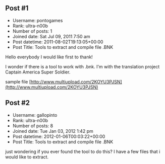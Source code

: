 ## Post #1
- Username: pontogames
- Rank: ultra-n00b
- Number of posts: 1
- Joined date: Sat Jul 09, 2011 7:50 am
- Post datetime: 2011-08-02T19:13:05+00:00
- Post Title: Tools to extract and compile file .BNK

Hello everybody I would like first to thank!

I wonder if there is a tool to work with .bnk.
I'm with the translation project Captain America Super Soldier.

sample file
[http://www.multiupload.com/2KOYU3PJSN](http://www.multiupload.com/2KOYU3PJSN)
## Post #2
- Username: gallopinto
- Rank: ultra-n00b
- Number of posts: 8
- Joined date: Tue Jan 03, 2012 1:42 pm
- Post datetime: 2012-01-06T00:03:22+00:00
- Post Title: Tools to extract and compile file .BNK

just wondering if you ever found the tool to do this?  I have a few files that i would like to extract.
